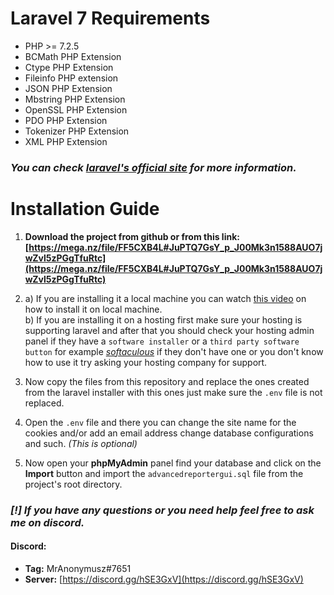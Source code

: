# Laravel 7 Requirements
* PHP >= 7.2.5
* BCMath PHP Extension
* Ctype PHP Extension
* Fileinfo PHP extension
* JSON PHP Extension
* Mbstring PHP Extension
* OpenSSL PHP Extension
* PDO PHP Extension
* Tokenizer PHP Extension
* XML PHP Extension
### _You can check [laravel's official site](https://laravel.com/docs/7.x) for more information._

# Installation Guide
1. **Download the project from github or from this link: [https://mega.nz/file/FF5CXB4L#JuPTQ7GsY_p_J00Mk3n1588AUO7jwZvl5zPGgTfuRtc](https://mega.nz/file/FF5CXB4L#JuPTQ7GsY_p_J00Mk3n1588AUO7jwZvl5zPGgTfuRtc)**

2. a) If you are installing it a local machine you can watch [this video](https://www.youtube.com/watch?v=H3uRXvwXz1o) on how to install it on local machine.<br/>
   b) If you are installing it on a hosting first make sure your hosting is supporting laravel and after that you should check your hosting admin panel if they have a `software installer` or a `third party software button` for example _[softaculous](https://www.softaculous.com/)_ if they don't have one or you don't know how to use it try asking your hosting company for support.

3. Now copy the files from this repository and replace the ones created from the laravel installer with this ones just make sure the `.env` file is not replaced.

4. Open the `.env` file and there you can change the site name for the cookies and/or add an email address change database configurations and such. _(This is optional)_

5. Now open your **phpMyAdmin** panel find your database and click on the **Import** button and import the `advancedreportergui.sql` file from the project's root directory.

### _[!] If you have any questions or you need help feel free to ask me on discord._
#### Discord:
* **Tag:** MrAnonymusz#7651
* **Server:** [https://discord.gg/hSE3GxV](https://discord.gg/hSE3GxV)
